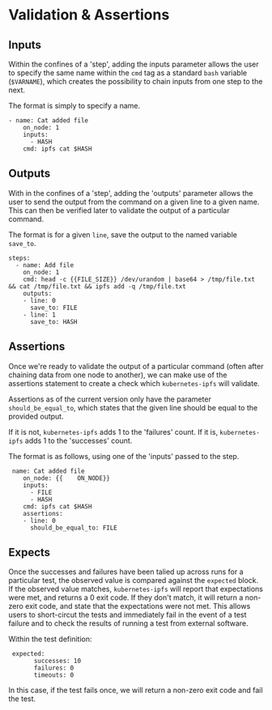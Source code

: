 # Validation & Assertions

## Inputs

Within the confines of a 'step', adding the inputs parameter allows the user to specify the same name within the `cmd` tag as a standard `bash` variable (`$VARNAME`), 
which creates the possibility to chain inputs from one step to the next.

The format is simply to specify a name.

```
- name: Cat added file
    on_node: 1
    inputs:
      - HASH
    cmd: ipfs cat $HASH
```

## Outputs

With in the confines of a 'step', adding the 'outputs' parameter allows the user to send the output from the command on a given line to a given name.
This can then be verified later to validate the output of a particular command.

The format is for a given `line`, save the output to the named variable `save_to`.

```
steps:
  - name: Add file
    on_node: 1
    cmd: head -c {{FILE_SIZE}} /dev/urandom | base64 > /tmp/file.txt && cat /tmp/file.txt && ipfs add -q /tmp/file.txt
    outputs: 
    - line: 0
      save_to: FILE
    - line: 1
      save_to: HASH
```

## Assertions

Once we're ready to validate the output of a particular command (often after chaining data from one node to another), we can make use of the assertions statement
to create a check which `kubernetes-ipfs` will validate.

Assertions as of the current version only have the parameter `should_be_equal_to`, which states that the given line should be equal to the provided output.

If it is not, `kubernetes-ipfs` adds 1 to the 'failures' count. If it is, `kubernetes-ipfs` adds 1 to the 'successes' count.

The format is as follows, using one of the 'inputs' passed to the step.

```
 name: Cat added file
    on_node: {{    ON_NODE}}
    inputs:
      - FILE
      - HASH
    cmd: ipfs cat $HASH
    assertions:
    - line: 0
      should_be_equal_to: FILE
```

## Expects

Once the successes and failures have been talied up across runs for a particular test, the observed value is compared against the `expected` block.
If the observed value matches, `kubernetes-ipfs` will report that expectations were met, and returns a 0 exit code. If they don't match, it will return
a non-zero exit code, and state that the expectations were not met. This allows users to short-circut the tests and immediately fail in the event of a test failure
and to check the results of running a test from external software.

Within the test definition:

```
 expected:
       successes: 10
       failures: 0
       timeouts: 0
```

In this case, if the test fails once, we will return a non-zero exit code and fail the test.

